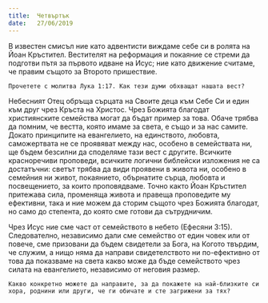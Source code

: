 ```yaml
---
title:  Четвъртък
date:   27/06/2019
---
```


В известен смисъл ние като адвентисти виждаме себе си в ролята на Йоан Кръстител. Вестителят на реформация и покаяние се стреми да подготви пътя за първото идване на Исус; ние като движение считаме, че правим същото за Второто пришествие.

`Прочетете с молитва Лука 1:17. Как тези думи обхващат нашата вест?`

Небесният Отец обръща сърцата на Своите деца към Себе Си и един към друг чрез Кръста на Христос. Чрез Божията благодат християнските семейства могат да бъдат пример за това. Обаче трябва да помним, че вестта, която имаме за света, е също и за нас самите. Докато принципите на евангелието, на единството, любовта, саможертвата не се проявяват между нас, особено в семействата ни, ще бъдем безсилни да споделяме тази вест с другите. Всичките красноречиви проповеди, всичките логични библейски изложения не са достатъчни: светът трябва да види проявени в живота ни, особено в семейния ни живот, покаянието, обърнатите сърца, любовта и посвещението, за които проповядваме. Точно както Йоан Кръстител притежава сила, променяща живота и правеща проповедите му ефективни, така и ние можем да сторим същото чрез Божията благодат, но само до степента, до която сме готови да сътрудничим. 

Чрез Исус ние сме част от семейството в небето (Ефесяни 3:15). Следователно, независимо дали сме семейство от един човек или от повече, сме призовани да бъдем свидетели за Бога, на Когото твърдим, че служим, а нищо няма да направи свидетелството ни по-ефективно от това да показваме на света какво може да бъде семейството чрез силата на евангелието, независимо от неговия размер. 

`Какво конкретно можете да направите, за да покажете на най-близките си хора, роднини или други, че ги обичате и сте загрижени за тях?`